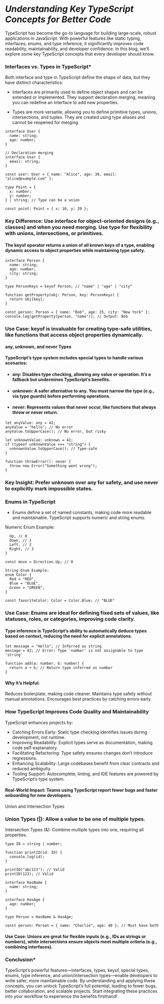 
# *Understanding Key TypeScript Concepts for Better Code*

TypeScript has become the go-to language for building large-scale, robust applications in JavaScript. With powerful features like static typing, interfaces, enums, and type inference, it significantly improves code readability, maintainability, and developer confidence. In this blog, we’ll explore some key TypeScript concepts that every developer should know.

### Interfaces vs. Types in TypeScript*
Both interface and type in TypeScript define the shape of data, but they have distinct characteristics:

- Interfaces are primarily used to define object shapes and can be extended or implemented. They support declaration merging, meaning you can redefine an interface to add new properties.

- Types are more versatile, allowing you to define primitive types, unions, intersections, and tuples. They are created using type aliases and cannot be reopened for merging.

```Example:
interface User {
  name: string;
  age: number;
}

// Declaration merging
interface User {
  email: string;
}

const user: User = { name: "Alice", age: 30, email: "alice@example.com" };

type Point = {
  x: number;
  y: number;
} | string; // Type can be a union

const point: Point = { x: 10, y: 20 };
```

### Key Difference: Use interface for object-oriented designs (e.g., classes) and when you need merging. Use type for flexibility with unions, intersections, or primitives.


#### The keyof operator returns a union of all known keys of a type, enabling dynamic access to object properties while maintaining type safety.

```Example:
interface Person {
  name: string;
  age: number;
  city: string;
}

type PersonKeys = keyof Person; // "name" | "age" | "city"

function getProperty(obj: Person, key: PersonKeys) {
  return obj[key];
}

const person: Person = { name: "Bob", age: 25, city: "New York" };
console.log(getProperty(person, "name")); // Output: Bob 
```

### Use Case: keyof is invaluable for creating type-safe utilities, like functions that access object properties dynamically.

#### any, unknown, and never Types

#### TypeScript’s type system includes special types to handle various scenarios:


- #### any: Disables type checking, allowing any value or operation. It’s a fallback but undermines TypeScript’s benefits.
- #### unknown: A safer alternative to any. You must narrow the type (e.g., via type guards) before performing operations.
- #### never: Represents values that never occur, like functions that always throw or never return.

```Example:
let anyValue: any = 42;
anyValue = "hello"; // No error
anyValue.toUpperCase(); // No error, but risky

let unknownValue: unknown = 42;
if (typeof unknownValue === "string") {
  unknownValue.toUpperCase(); // Type-safe
}

function throwError(): never {
  throw new Error("Something went wrong");
}
```

### Key Insight: Prefer unknown over any for safety, and use never to explicitly mark impossible states.
### Enums in TypeScript
- Enums define a set of named constants, making code more readable and maintainable. TypeScript supports numeric and string enums.

Numeric Enum Example:

``` enum Direction {
  Up, // 0
  Down, // 1
  Left, // 2
  Right, // 3
}

const move = Direction.Up; // 0

String Enum Example:
enum Color {
  Red = "RED",
  Blue = "BLUE",
  Green = "GREEN",
}

const favoriteColor: Color = Color.Blue; // "BLUE"
```

### Use Case: Enums are ideal for defining fixed sets of values, like statuses, roles, or categories, improving code clarity.

#### Type inference is TypeScript’s ability to automatically deduce types based on context, reducing the need for explicit annotations.

```Example:
let message = "Hello"; // Inferred as string
message = 42; // Error: Type 'number' is not assignable to type 'string'

function add(a: number, b: number) {
  return a + b; // Return type inferred as number
}
```

#### Why It’s Helpful:

Reduces boilerplate, making code cleaner.
Maintains type safety without manual annotations.
Encourages best practices by catching errors early.

### How TypeScript Improves Code Quality and Maintainability
TypeScript enhances projects by:

- Catching Errors Early: Static type checking identifies issues during development, not runtime.
- Improving Readability: Explicit types serve as documentation, making code self-explanatory.
- Facilitating Refactoring: Type safety ensures changes don’t introduce regressions.
- Enhancing Scalability: Large codebases benefit from clear contracts and reduced ambiguity.
- Tooling Support: Autocomplete, linting, and IDE features are powered by TypeScript’s type system.

#### Real-World Impact: Teams using TypeScript report fewer bugs and faster onboarding for new developers.
Union and Intersection Types


### Union Types (|): Allow a value to be one of multiple types.
Intersection Types (&): Combine multiple types into one, requiring all properties.

```Example:
type ID = string | number;

function printID(id: ID) {
  console.log(id);
}

printID("abc123"); // Valid
printID(123); // Valid

interface HasName {
  name: string;
}

interface HasAge {
  age: number;
}

type Person = HasName & HasAge;

const person: Person = { name: "Charlie", age: 40 }; // Must have both
```

#### Use Case: Unions are great for flexible inputs (e.g., IDs as strings or numbers), while intersections ensure objects meet multiple criteria (e.g., combining interfaces).

### Conclusion*
TypeScript’s powerful features—interfaces, types, keyof, special types, enums, type inference, and union/intersection types—enable developers to write safer, more maintainable code. By understanding and applying these concepts, you can unlock TypeScript’s full potential, leading to fewer bugs, better collaboration, and scalable projects. Start integrating these practices into your workflow to experience the benefits firsthand!
